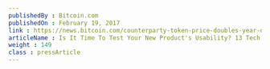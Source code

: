 ```yaml
---
publishedBy : Bitcoin.com
publishedOn : February 19, 2017
link : https://news.bitcoin.com/counterparty-token-price-doubles-year-date/
articleName : Is It Time To Test Your New Product's Usability? 13 Tech Experts Weigh In
weight : 149 
class : pressArticle
---
```


